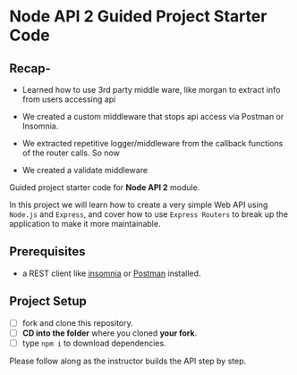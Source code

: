 # Node API 2 Guided Project Starter Code

## Recap-
* Learned how to use 3rd party middle ware, like morgan to extract info from users accessing api
  
* We created a custom middleware that stops api access via Postman or Insomnia. 
  
* We extracted repetitive logger/middleware from the callback functions of the router calls. So now 

* We created a validate middleware

Guided project starter code for **Node API 2** module.

In this project we will learn how to create a very simple Web API using `Node.js` and `Express`, and cover how to use `Express Routers` to break up the application to make it more maintainable.

## Prerequisites

- a REST client like [insomnia](https://insomnia.rest/download/) or [Postman](https://www.getpostman.com/downloads/) installed.

## Project Setup

- [ ] fork and clone this repository.
- [ ] **CD into the folder** where you cloned **your fork**.
- [ ] type `npm i` to download dependencies.

Please follow along as the instructor builds the API step by step.


